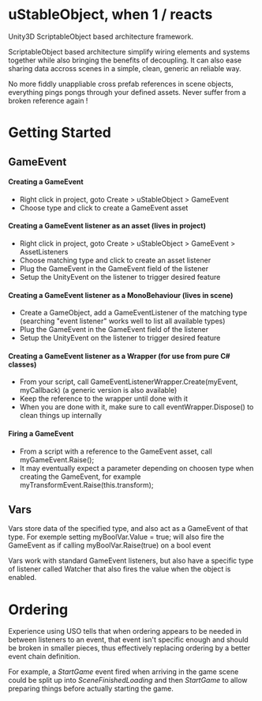 # uStableObject, when 1 / reacts
Unity3D ScriptableObject based architecture framework.

ScriptableObject based architecture simplify wiring elements and systems together while also bringing the benefits of decoupling. It can also ease sharing data accross scenes in a simple, clean, generic an reliable way. 

No more fiddly unappliable cross prefab references in scene objects, everything pings pongs through your defined assets. Never suffer from a broken reference again !


# Getting Started

## GameEvent
#### Creating a GameEvent
- Right click in project, goto Create > uStableObject > GameEvent
- Choose type and click to create a GameEvent asset

#### Creating a GameEvent listener as an asset (lives in project)
- Right click in project, goto Create > uStableObject > GameEvent > AssetListeners
- Choose matching type and click to create an asset listener
- Plug the GameEvent in the GameEvent field of the listener
- Setup the UnityEvent on the listener to trigger desired feature

#### Creating a GameEvent listener as a MonoBehaviour (lives in scene)
- Create a GameObject, add a GameEventListener of the matching type (searching "event listener" works well to list all available types)
- Plug the GameEvent in the GameEvent field of the listener
- Setup the UnityEvent on the listener to trigger desired feature

#### Creating a GameEvent listener as a Wrapper (for use from pure C# classes)
- From your script, call GameEventListenerWrapper.Create(myEvent, myCallback) (a generic version is also available)
- Keep the reference to the wrapper until done with it
- When you are done with it, make sure to call eventWrapper.Dispose() to clean things up internally

#### Firing a GameEvent
- From a script with a reference to the GameEvent asset, call myGameEvent.Raise();
- It may eventually expect a parameter depending on choosen type when creating the GameEvent, for example myTransformEvent.Raise(this.transform);


## Vars
Vars store data of the specified type, and also act as a GameEvent of that type. For exemple setting myBoolVar.Value = true; will also fire the GameEvent as if calling myBoolVar.Raise(true) on a bool event

Vars work with standard GameEvent listeners, but also have a specific type of listener called Watcher that also fires the value when the object is enabled.


# Ordering
Experience using USO tells that when ordering appears to be needed in between listeners to an event, that event isn't specific enough and should be broken in smaller pieces, thus effectively replacing ordering by a better event chain definition. 

For example, a *StartGame* event fired when arriving in the game scene could be split up into *SceneFinishedLoading* and then *StartGame* to allow preparing things before actually starting the game.
